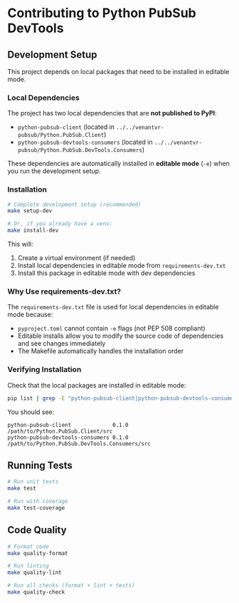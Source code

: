 # Contributing to Python PubSub DevTools

## Development Setup

This project depends on local packages that need to be installed in editable mode.

### Local Dependencies

The project has two local dependencies that are **not published to PyPI**:

- `python-pubsub-client` (located in `../../venantvr-pubsub/Python.PubSub.Client`)
- `python-pubsub-devtools-consumers` (located in `../../venantvr-pubsub/Python.PubSub.DevTools.Consumers`)

These dependencies are automatically installed in **editable mode** (`-e`) when you run the development setup.

### Installation

```bash
# Complete development setup (recommended)
make setup-dev

# Or, if you already have a venv:
make install-dev
```

This will:

1. Create a virtual environment (if needed)
2. Install local dependencies in editable mode from `requirements-dev.txt`
3. Install this package in editable mode with dev dependencies

### Why Use requirements-dev.txt?

The `requirements-dev.txt` file is used for local dependencies in editable mode because:

- `pyproject.toml` cannot contain `-e` flags (not PEP 508 compliant)
- Editable installs allow you to modify the source code of dependencies and see changes immediately
- The Makefile automatically handles the installation order

### Verifying Installation

Check that the local packages are installed in editable mode:

```bash
pip list | grep -E "python-pubsub-client|python-pubsub-devtools-consumers"
```

You should see:

```
python-pubsub-client             0.1.0    /path/to/Python.PubSub.Client/src
python-pubsub-devtools-consumers 0.1.0    /path/to/Python.PubSub.DevTools.Consumers/src
```

## Running Tests

```bash
# Run unit tests
make test

# Run with coverage
make test-coverage
```

## Code Quality

```bash
# Format code
make quality-format

# Run linting
make quality-lint

# Run all checks (format + lint + tests)
make quality-check
```

